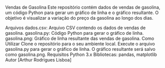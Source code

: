 Vendas de Gasolina
Este repositório contém dados de vendas de gasolina, um código Python para gerar um gráfico de linha e o gráfico resultante. O objetivo é visualizar a variação do preço da gasolina ao longo dos dias.

Arquivos
dados.csv: Arquivo CSV contendo os dados de vendas de gasolina.
gasolina.py: Código Python para gerar o gráfico de linha.
gasolina.png: Gráfico de linha resultante das vendas de gasolina.
Como Utilizar
Clone o repositório para o seu ambiente local.
Execute o arquivo gasolina.py para gerar o gráfico de linha.
O gráfico resultante será salvo como gasolina.png.
Requisitos
Python 3.x
Bibliotecas: pandas, matplotlib
Autor
[Arthur Rodrigues Lisboa]
